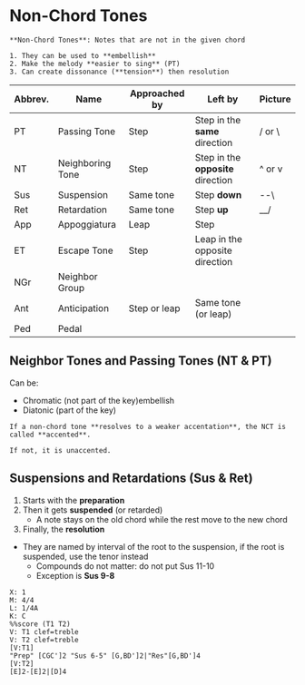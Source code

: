 # Non-Chord Tones
```ad-def
**Non-Chord Tones**: Notes that are not in the given chord

1. They can be used to **embellish**
2. Make the melody **easier to sing** (PT)
3. Can create dissonance (**tension**) then resolution
```

| Abbrev. | Name             | Approached by | Left by                            | Picture  |
| ------- | ---------------- | ------------- | ---------------------------------- | -------- |
| PT      | Passing Tone     | Step          | Step in the **same** direction     | / or  \\ |
| NT      | Neighboring Tone | Step          | Step in the **opposite** direction | ^ or v   |
| Sus     | Suspension       | Same tone     | Step **down**                      | --\\     |
| Ret     | Retardation      | Same tone     | Step **up**                        | \_\_/    |
| App     | Appoggiatura     | Leap          | Step                               |          |
| ET      | Escape Tone      | Step          | Leap in the opposite direction     |          |
| NGr     | Neighbor Group   |               |                                    |          |
| Ant     | Anticipation     | Step or leap  | Same tone (or leap)                |          |
| Ped     | Pedal            |               |                                    |          |

## Neighbor Tones and Passing Tones (NT & PT)
Can be:
- Chromatic (not part of the key)embellish
- Diatonic (part of the key)


```ad-important
If a non-chord tone **resolves to a weaker accentation**, the NCT is called **accented**.

If not, it is unaccented.
```

## Suspensions and Retardations (Sus & Ret)
1. Starts with the **preparation**
2. Then it gets **suspended** (or retarded)
	- A note stays on the old chord while the rest move to the new chord
3. Finally, the **resolution**

- They are named by interval of the root to the suspension, if the root is suspended, use the tenor instead
	- Compounds do not matter: do not put Sus 11-10
	- Exception is **Sus 9-8**
```music-abc
X: 1
M: 4/4
L: 1/4A
K: C
%%score (T1 T2)
V: T1 clef=treble
V: T2 clef=treble
[V:T1]
"Prep" [CGC']2 "Sus 6-5" [G,BD']2|"Res"[G,BD']4
[V:T2]
[E]2-[E]2|[D]4
```
